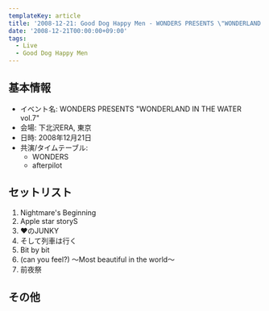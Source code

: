 ```yaml
---
templateKey: article
title: '2008-12-21: Good Dog Happy Men - WONDERS PRESENTS \"WONDERLAND IN THE WATER vol.7\" at 下北沢ERA'
date: '2008-12-21T00:00:00+09:00'
tags:
  - Live
  - Good Dog Happy Men
---
```

## 基本情報

* イベント名: WONDERS PRESENTS "WONDERLAND IN THE WATER vol.7"
* 会場: 下北沢ERA, 東京
* 日時: 2008年12月21日
* 共演/タイムテーブル:
  * WONDERS
  * afterpilot

## セットリスト

1. Nightmare's Beginning
1. Apple star storyS
1. ♥のJUNKY
1. そして列車は行く
1. Bit by bit
1. (can you feel?) ～Most beautiful in the world～
1. 前夜祭

## その他

